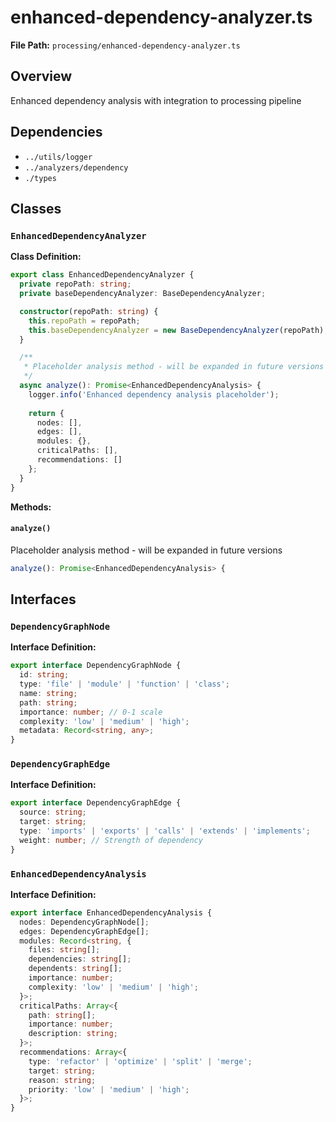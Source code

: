 # enhanced-dependency-analyzer.ts

**File Path:** `processing/enhanced-dependency-analyzer.ts`

## Overview

Enhanced dependency analysis with integration to processing pipeline

## Dependencies

- `../utils/logger`
- `../analyzers/dependency`
- `./types`

## Classes

### `EnhancedDependencyAnalyzer`

**Class Definition:**

```typescript
export class EnhancedDependencyAnalyzer {
  private repoPath: string;
  private baseDependencyAnalyzer: BaseDependencyAnalyzer;

  constructor(repoPath: string) {
    this.repoPath = repoPath;
    this.baseDependencyAnalyzer = new BaseDependencyAnalyzer(repoPath);
  }

  /**
   * Placeholder analysis method - will be expanded in future versions
   */
  async analyze(): Promise<EnhancedDependencyAnalysis> {
    logger.info('Enhanced dependency analysis placeholder');
    
    return {
      nodes: [],
      edges: [],
      modules: {},
      criticalPaths: [],
      recommendations: []
    };
  }
}
```

**Methods:**

#### `analyze()`

Placeholder analysis method - will be expanded in future versions

```typescript
analyze(): Promise<EnhancedDependencyAnalysis> {
```

## Interfaces

### `DependencyGraphNode`

**Interface Definition:**

```typescript
export interface DependencyGraphNode {
  id: string;
  type: 'file' | 'module' | 'function' | 'class';
  name: string;
  path: string;
  importance: number; // 0-1 scale
  complexity: 'low' | 'medium' | 'high';
  metadata: Record<string, any>;
}
```

### `DependencyGraphEdge`

**Interface Definition:**

```typescript
export interface DependencyGraphEdge {
  source: string;
  target: string;
  type: 'imports' | 'exports' | 'calls' | 'extends' | 'implements';
  weight: number; // Strength of dependency
}
```

### `EnhancedDependencyAnalysis`

**Interface Definition:**

```typescript
export interface EnhancedDependencyAnalysis {
  nodes: DependencyGraphNode[];
  edges: DependencyGraphEdge[];
  modules: Record<string, {
    files: string[];
    dependencies: string[];
    dependents: string[];
    importance: number;
    complexity: 'low' | 'medium' | 'high';
  }>;
  criticalPaths: Array<{
    path: string[];
    importance: number;
    description: string;
  }>;
  recommendations: Array<{
    type: 'refactor' | 'optimize' | 'split' | 'merge';
    target: string;
    reason: string;
    priority: 'low' | 'medium' | 'high';
  }>;
}
```

